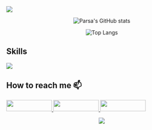 <img src="https://capsule-render.vercel.app/api?animation=fadeIn&type=waving&height=100&theme=tokyonight"/> 
<!--  text=Hi%20there,%20I'm%20Parsa&  -->
<!-- <h2>About me 🚀 </h2>
<p>
I'm a programmer and web designer with almost 3 years of specialized programming work. Furthermore, web developer with experience and skills in all stages of website development. Full familiarity with the process of UI, responsive design, testing, troubleshooting, building reusable components, etc.
</p> -->

<!-- <hr /> -->

<div align="center" >
  
![Parsa's GitHub stats](https://github-readme-stats.vercel.app/api?username=parsashhub&show_icons=true&theme=tokyonight&hide_title=true&count_private=true&line_height=31&hide=issues,contribs) 

</div>
<div align="center">
  
![Top Langs](https://github-readme-stats.vercel.app/api/top-langs/?username=parsashhub&&theme=tokyonight&layout=compact)
  
</div>

<h2> Skills </h2>
<p align="left">
  <img src="https://skillicons.dev/icons?i=html,css,sass,js,ts,react,nextjs,redux,nodejs,git,gitlab" />
</p>

<h2>How to reach me 📫</h2>
<a href="https://www.linkedin.com/in/parsa-shabanpour-305302233">
  <img src="https://img.shields.io/badge/linkedin-%230077B5.svg?style=for-the-badge&logo=linkedin&logoColor=white" height="30" width="120px" />
</a>
<a href="https://t.me/ParsaShabanpour">
  <img src="https://img.shields.io/badge/Telegram-2CA5E0?style=for-the-badge&logo=telegram&logoColor=white" height="30" width="120px" />
</a>
<a href="mailto:parsash1380@gmail.com">
  <img src="https://img.shields.io/badge/Gmail-D14836?style=for-the-badge&logo=gmail&logoColor=white" height="30" width="120px" />
</a>

<p align="center">
<img src="https://capsule-render.vercel.app/api?animation=fadeIn&type=waving&height=100&theme=tokyonight&section=footer"/> 
</p>

<!-- ![Snake animation](https://github.com/thepiyushmalhotra/thepiyushmalhotra/blob/output/github-contribution-grid-snake.svg) -->
